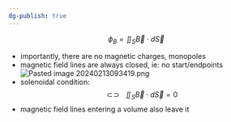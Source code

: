 ```yaml
---
dg-publish: true
---
```

$$
\phi_{B}= \iint_{S}\vec B \cdot d\vec S
$$
- importantly, there are no magnetic charges, monopoles
- magnetic field lines are always closed, ie: no start/endpoints
![Pasted image 20240213093419.png](/img/user/pics/Pasted%20image%2020240213093419.png)
- solenoidal condition:
$$\newcommand{\oiint}{\subset\!\supset \!\!\!\!\!\!\!\!\!\!\iint}
\oiint_{S}\vec B \cdot d\vec S =0$$
- magnetic field lines entering a volume also leave it